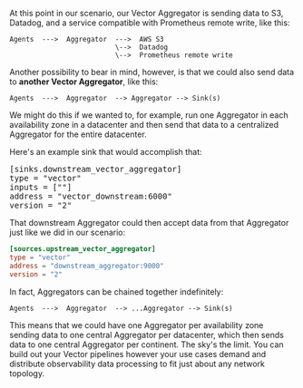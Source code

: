 At this point in our scenario, our Vector Aggregator is sending data to S3, Datadog, and a service
compatible with Prometheus remote write, like this:

```
Agents  --->  Aggregator  --->  AWS S3
                          \-->  Datadog
                          \-->  Prometheus remote write
```

Another possibility to bear in mind, however, is that we could also send data to **another
Vector Aggregator**, like this:

```
Agents  --->  Aggregator  --> Aggregator --> Sink(s)
```

We might do this if we wanted to, for example, run one Aggregator in each availability zone
in a datacenter and then send that data to a centralized Aggregator for the entire datacenter.

Here's an example sink that would accomplish that:

<pre class="file" data-filename="aggregator/vector/aggregator/vector.toml" data-target="insert" data-marker="#insert-aggregator-sink">
[sinks.downstream_vector_aggregator]
type = "vector"
inputs = [""]
address = "vector_downstream:6000"
version = "2"</pre>

That downstream Aggregator could then accept data from that Aggregator just like we did in our
scenario:

```toml
[sources.upstream_vector_aggregator]
type = "vector"
address = "downstream_aggregator:9000"
version = "2"
```

In fact, Aggregators can be chained together indefinitely:

```
Agents  --->  Aggregator  --> ...Aggregator --> Sink(s)
```

This means that we could have one Aggregator per availability zone sending data to one central
Aggregator per datacenter, which then sends data to one central Aggregator per continent. The sky's
the limit. You can build out your Vector pipelines however your use cases demand and distribute
observability data processing to fit just about any network topology.
